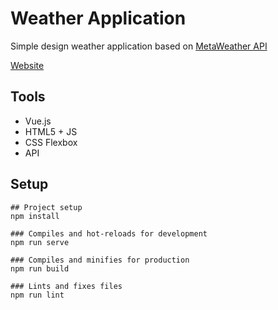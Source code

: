 # Weather Application
Simple design weather application based on [MetaWeather API](https://www.metaweather.com/api/)

[Website](https://weatherszybkirito.herokuapp.com/)

## Tools
* Vue.js
* HTML5 + JS
* CSS Flexbox
* API

## Setup
```
## Project setup
npm install

### Compiles and hot-reloads for development
npm run serve

### Compiles and minifies for production
npm run build

### Lints and fixes files
npm run lint
```

